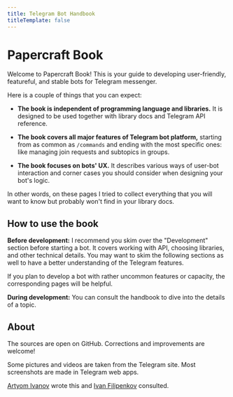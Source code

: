 ```yaml
---
title: Telegram Bot Handbook
titleTemplate: false
---
```


<script setup>
import BookTOC from '../../components/BookTOC.vue';
</script>

# Papercraft Book

Welcome to Papercraft Book! 
This is your guide to developing user-friendly, featureful, and stable bots for Telegram messenger.

Here is a couple of things that you can expect:

- **The book is independent of programming language and libraries.** 
It is designed to be used together with library docs and Telegram API reference.

- **The book covers all major features of Telegram bot platform,** starting from as common as `/commands` and ending with the most specific ones:
like managing join requests and subtopics in groups.

- **The book focuses on bots' UX.** It describes various ways of user-bot interaction and corner cases you should consider when designing your bot's logic.

In other words, on these pages I tried to collect everything that you will want to know but probably won't find in your library docs.


## How to use the book

**Before development:** I recommend you skim over the "Development" section before starting a bot. It covers working with API,
choosing libraries, and other technical details. You may want to skim the following sections as well to have
a better understanding of the Telegram features.

If you plan to develop a bot with rather uncommon features or capacity, the corresponding pages will be helpful.

**During development:** You can consult the handbook to dive into the details of a topic.


<BookTOC title="Table of contents"/>


## About

The sources are open on GitHub. Corrections and improvements are welcome!

Some pictures and videos are taken from the Telegram site. Most screenshots are made in Telegram web apps.

[Artyom Ivanov](https://t.me/tm_a_t) wrote this and [Ivan Filipenkov](https://t.me/vanutp) consulted.
